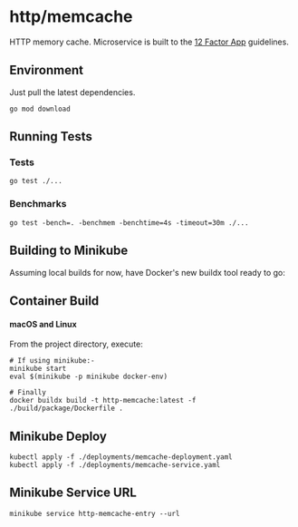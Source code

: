 # http/memcache

HTTP memory cache. Microservice is built to the [12 Factor App](https://12factor.net/) guidelines.

## Environment

Just pull the latest dependencies.
```shell
go mod download
```

## Running Tests

### Tests

```shell
go test ./...
```

### Benchmarks

```shell
go test -bench=. -benchmem -benchtime=4s -timeout=30m ./...
```

## Building to Minikube

Assuming local builds for now, have Docker's new buildx tool ready to go:

## Container Build
#### macOS and Linux

From the project directory, execute:
```shell
# If using minikube:-
minikube start
eval $(minikube -p minikube docker-env)

# Finally
docker buildx build -t http-memcache:latest -f ./build/package/Dockerfile .
```

## Minikube Deploy
```shell
kubectl apply -f ./deployments/memcache-deployment.yaml
kubectl apply -f ./deployments/memcache-service.yaml
```

## Minikube Service URL

```shell
minikube service http-memcache-entry --url
```
